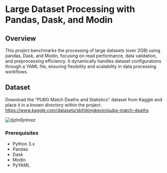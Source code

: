 # Large Dataset Processing with Pandas, Dask, and Modin

## Overview

This project benchmarks the processing of large datasets (over 2GB) using pandas, Dask, and Modin, focusing on read performance, data validation, and preprocessing efficiency. It dynamically handles dataset configurations through a YAML file, ensuring flexibility and scalability in data processing workflows.

## Dataset

Download the "PUBG Match Deaths and Statistics" dataset from Kaggle and place it in a known directory within the project.
https://www.kaggle.com/datasets/skihikingkevin/pubg-match-deaths

![djzln9jnhrez](https://github.com/N0VA-code/Large-Dataset-Processing-with-Pandas-Dask-and-Modin/assets/80535193/d592485a-16bc-4bf8-a1c6-2bfa3a49e930)

### Prerequisites

- Python 3.x
- Pandas
- Dask
- Modin
- PyYAML

